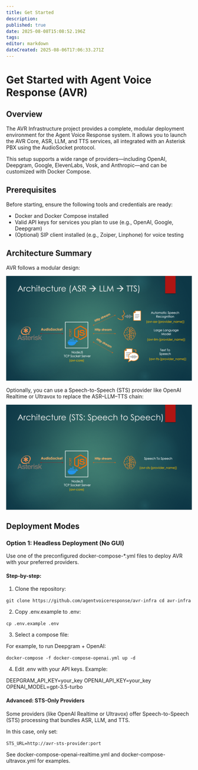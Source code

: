 ```yaml
---
title: Get Started
description: 
published: true
date: 2025-08-08T15:08:52.196Z
tags: 
editor: markdown
dateCreated: 2025-08-06T17:06:33.271Z
---
```


# Get Started with Agent Voice Response (AVR)

## Overview

The AVR Infrastructure project provides a complete, modular deployment environment for the Agent Voice Response system. It allows you to launch the AVR Core, ASR, LLM, and TTS services, all integrated with an Asterisk PBX using the AudioSocket protocol.

This setup supports a wide range of providers—including OpenAI, Deepgram, Google, ElevenLabs, Vosk, and Anthropic—and can be customized with Docker Compose.

## Prerequisites

Before starting, ensure the following tools and credentials are ready:
- Docker and Docker Compose installed
- Valid API keys for services you plan to use (e.g., OpenAI, Google, Deepgram)
- (Optional) SIP client installed (e.g., Zoiper, Linphone) for voice testing

## Architecture Summary

AVR follows a modular design:

![asr-llm-tts.png](/asr-llm-tts.png)

Optionally, you can use a Speech-to-Speech (STS) provider like OpenAI Realtime or Ultravox to replace the ASR–LLM–TTS chain:

![sts.png](/sts.png)

## Deployment Modes

### Option 1: Headless Deployment (No GUI)

Use one of the preconfigured docker-compose-*.yml files to deploy AVR with your preferred providers.

#### Step-by-step:

1. Clone the repository:

`git clone https://github.com/agentvoiceresponse/avr-infra
cd avr-infra`

2. Copy .env.example to .env:

`cp .env.example .env`

3.	Select a compose file:

For example, to run Deepgram + OpenAI:

`docker-compose -f docker-compose-openai.yml up -d`

4.	Edit .env with your API keys. Example:

DEEPGRAM_API_KEY=your_key
OPENAI_API_KEY=your_key
OPENAI_MODEL=gpt-3.5-turbo

#### Advanced: STS-Only Providers

Some providers (like OpenAI Realtime or Ultravox) offer Speech-to-Speech (STS) processing that bundles ASR, LLM, and TTS.

In this case, only set:

`STS_URL=http://avr-sts-provider:port`

See docker-compose-openai-realtime.yml and docker-compose-ultravox.yml for examples.


